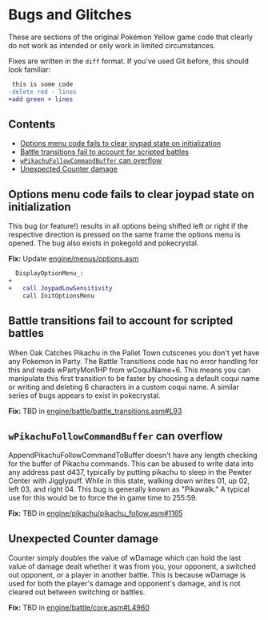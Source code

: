 # Bugs and Glitches

These are sections of the original Pokémon Yellow game code that clearly do not work as intended or only work in limited circumstances.

Fixes are written in the `diff` format. If you've used Git before, this should look familiar:

```diff
 this is some code
-delete red - lines
+add green + lines
```


## Contents

- [Options menu code fails to clear joypad state on initialization](#options-menu-code-fails-to-clear-joypad-state-on-initialization)
- [Battle transitions fail to account for scripted battles](#battle-transitions-fail-to-account-for-scripted-battles)
- [`wPikachuFollowCommandBuffer` can overflow](#wpikachufollowcommandbuffer-can-overflow)
- [Unexpected Counter damage](#unexpected-counter-damage)


## Options menu code fails to clear joypad state on initialization

This bug (or feature!) results in all options being shifted left or right if the respective direction is pressed on the same frame the options menu is opened.
The bug also exists in pokegold and pokecrystal.

**Fix:** Update [engine/menus/options.asm](/engine/menus/options.asm)

```diff
  DisplayOptionMenu_:
+
+   call JoypadLowSensitivity
    call InitOptionsMenu
```


## Battle transitions fail to account for scripted battles

When Oak Catches Pikachu in the Pallet Town cutscenes you don't yet have any Pokemon in Party.
The Battle Transitions code has no error handling for this and reads wPartyMon1HP from wCoquiName+6.
This means you can manipulate this first transition to be faster by choosing a default coqui name or writing and deleting 6 characters in a custom coqui name.
A similar series of bugs appears to exist in pokecrystal.

**Fix:** TBD in [engine/battle/battle_transitions.asm#L93](/engine/battle/battle_transitions.asm#L93)


## `wPikachuFollowCommandBuffer` can overflow

AppendPikachuFollowCommandToBuffer doesn't have any length checking for the buffer of Pikachu commands.
This can be abused to write data into any address past d437, typically by putting pikachu to sleep in the Pewter Center with Jigglypuff.
While in this state, walking down writes 01, up 02, left 03, and right 04.
This bug is generally known as "Pikawalk."
A typical use for this would be to force the in game time to 255:59.

**Fix:** TBD in [engine/pikachu/pikachu_follow.asm#1165](/engine/pikachu/pikachu_follow.asm#1165)


## Unexpected Counter damage

Counter simply doubles the value of wDamage which can hold the last value of damage dealt whether it was from you, your opponent, a switched out opponent, or a player in another battle.
This is because wDamage is used for both the player's damage and opponent's damage, and is not cleared out between switching or battles.

**Fix:** TBD in [engine/battle/core.asm#L4960](/engine/battle/core.asm#L4960)
